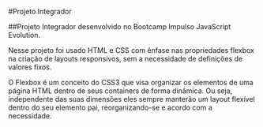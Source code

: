 #Projeto Integrador 

##Projeto Integrador desenvolvido no Bootcamp Impulso JavaScript Evolution.

Nesse projeto foi usado HTML e CSS com ênfase nas propriedades flexbox na criação de layouts responsivos, sem a necessidade de definições de valores fixos. 

O Flexbox é um conceito do CSS3 que visa organizar os elementos de uma página HTML dentro de seus containers de forma dinâmica. Ou seja, independente das suas dimensões eles sempre manterão um layout flexível dentro do seu elemento pai, reorganizando-se e acordo com a necessidade.